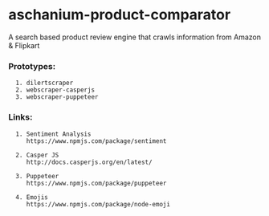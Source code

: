 # aschanium-product-comparator

A search based product review engine that crawls information from Amazon &amp; Flipkart

### Prototypes:
      
      1. dilertscraper
      2. webscraper-casperjs
      3. webscraper-puppeteer

### Links:

      1. Sentiment Analysis
         https://www.npmjs.com/package/sentiment

      2. Casper JS
         http://docs.casperjs.org/en/latest/

      3. Puppeteer
         https://www.npmjs.com/package/puppeteer

      4. Emojis
         https://www.npmjs.com/package/node-emoji 
